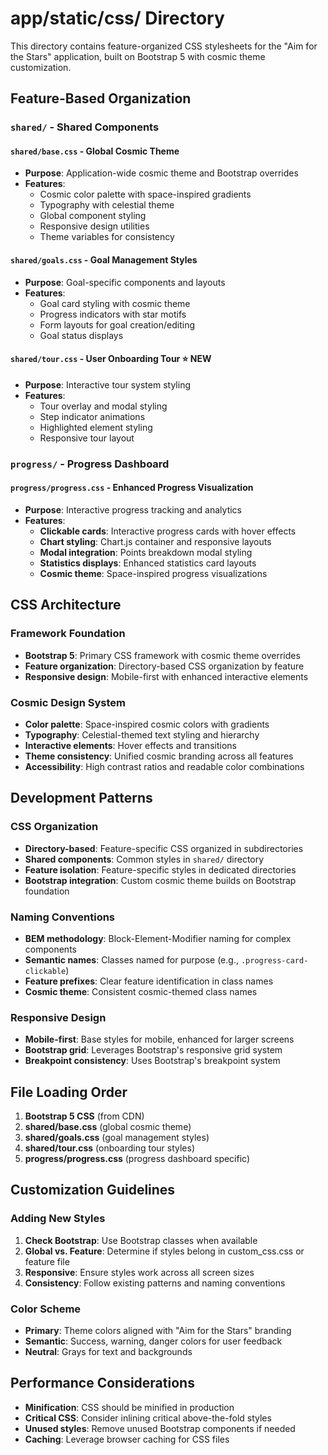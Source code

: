 # app/static/css/ Directory

This directory contains feature-organized CSS stylesheets for the "Aim for the Stars" application, built on Bootstrap 5 with cosmic theme customization.

## Feature-Based Organization

### `shared/` - Shared Components
#### `shared/base.css` - Global Cosmic Theme
- **Purpose**: Application-wide cosmic theme and Bootstrap overrides
- **Features**:
  - Cosmic color palette with space-inspired gradients
  - Typography with celestial theme
  - Global component styling
  - Responsive design utilities
  - Theme variables for consistency

#### `shared/goals.css` - Goal Management Styles
- **Purpose**: Goal-specific components and layouts
- **Features**:
  - Goal card styling with cosmic theme
  - Progress indicators with star motifs
  - Form layouts for goal creation/editing
  - Goal status displays

#### `shared/tour.css` - User Onboarding Tour ⭐ **NEW**
- **Purpose**: Interactive tour system styling
- **Features**:
  - Tour overlay and modal styling
  - Step indicator animations
  - Highlighted element styling
  - Responsive tour layout

### `progress/` - Progress Dashboard
#### `progress/progress.css` - Enhanced Progress Visualization
- **Purpose**: Interactive progress tracking and analytics
- **Features**:
  - **Clickable cards**: Interactive progress cards with hover effects
  - **Chart styling**: Chart.js container and responsive layouts
  - **Modal integration**: Points breakdown modal styling
  - **Statistics displays**: Enhanced statistics card layouts
  - **Cosmic theme**: Space-inspired progress visualizations

## CSS Architecture

### Framework Foundation
- **Bootstrap 5**: Primary CSS framework with cosmic theme overrides
- **Feature organization**: Directory-based CSS organization by feature
- **Responsive design**: Mobile-first with enhanced interactive elements

### Cosmic Design System
- **Color palette**: Space-inspired cosmic colors with gradients
- **Typography**: Celestial-themed text styling and hierarchy
- **Interactive elements**: Hover effects and transitions
- **Theme consistency**: Unified cosmic branding across all features
- **Accessibility**: High contrast ratios and readable color combinations

## Development Patterns

### CSS Organization
- **Directory-based**: Feature-specific CSS organized in subdirectories
- **Shared components**: Common styles in `shared/` directory
- **Feature isolation**: Feature-specific styles in dedicated directories
- **Bootstrap integration**: Custom cosmic theme builds on Bootstrap foundation

### Naming Conventions
- **BEM methodology**: Block-Element-Modifier naming for complex components
- **Semantic names**: Classes named for purpose (e.g., `.progress-card-clickable`)
- **Feature prefixes**: Clear feature identification in class names
- **Cosmic theme**: Consistent cosmic-themed class names

### Responsive Design
- **Mobile-first**: Base styles for mobile, enhanced for larger screens
- **Bootstrap grid**: Leverages Bootstrap's responsive grid system
- **Breakpoint consistency**: Uses Bootstrap's breakpoint system

## File Loading Order

1. **Bootstrap 5 CSS** (from CDN)
2. **shared/base.css** (global cosmic theme)
3. **shared/goals.css** (goal management styles)
4. **shared/tour.css** (onboarding tour styles)
5. **progress/progress.css** (progress dashboard specific)

## Customization Guidelines

### Adding New Styles
1. **Check Bootstrap**: Use Bootstrap classes when available
2. **Global vs. Feature**: Determine if styles belong in custom_css.css or feature file
3. **Responsive**: Ensure styles work across all screen sizes
4. **Consistency**: Follow existing patterns and naming conventions

### Color Scheme
- **Primary**: Theme colors aligned with "Aim for the Stars" branding
- **Semantic**: Success, warning, danger colors for user feedback
- **Neutral**: Grays for text and backgrounds

## Performance Considerations

- **Minification**: CSS should be minified in production
- **Critical CSS**: Consider inlining critical above-the-fold styles
- **Unused styles**: Remove unused Bootstrap components if needed
- **Caching**: Leverage browser caching for CSS files